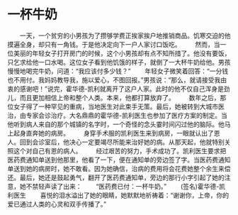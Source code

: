 # 一杯牛奶
　　一天，一个贫穷的小男孩为了攒够学费正挨家挨户地推销商品。饥寒交迫的他摸遍全身，却只有一角钱。于是他决定向下一户人家讨口饭吃。 
　　然而，当一位美丽的年轻女子打开房门的时候，这个小男孩却有点不知所措了。他没有要饭，只乞求给他一口水喝。这位女子看到他饥饿的样子，就倒了一大杯牛奶给他。男孩慢慢地喝完牛奶，问道：“我应该付多少钱？” 
　　年轻女子微笑着回答：“一分钱也不用付。我妈妈教导我，施以爱心，不图回报。”男孩说：“那么，就请接受我由衷的感谢吧！”说完，霍华德-凯利就离开了这户人家。此时的他不仅自己浑身是劲儿，而且更加相信上帝和整个人类。本来，他都打算放弃了。 
　　数年之后，那位女子得了一种罕见的重病，当地医生对此束手无策。最后，她被转到大城市医治，由专家会诊治疗。大名鼎鼎的霍华德-凯利医生也参加了医疗方案的制定。当他听到病人来自的那个城镇的名字时，一个奇怪的念头霎时间闪过他的脑际。他马上起身直奔她的病房。 
　　身穿手术服的凯利医生来到病房，一眼就认出了恩人。回到会诊室后，他决心一定要竭尽所能来治好她的病。从那天起，他就特别关照这个对自己有恩的病人。 
　　经过艰苦的努力，手术成功了。凯利医生要求把医药费通知单送到他那里，他看了一下，便在通知单的旁边签了字。当医药费通知单送到她的病房时，她不敢看。因为她确信，治病的费用将会花费她整个余生来偿还。最后，她还是鼓起勇气，翻开了医药费通知单，旁边的那行小字引起了她的注意，她不禁轻声读了出来： 
　　“医药费已付：一杯牛奶。” 
　　(签名)霍华德-凯利医生 
　　喜悦的泪水溢出了她的眼睛，她默默地祈祷着：“谢谢你，上帝，你的爱已通过人类的心灵和双手传播了。”
 